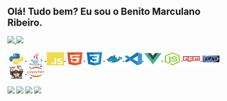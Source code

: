 ## Olá! Tudo bem? Eu sou o Benito Marculano Ribeiro. 
 <div>
  <a href="https://github.com/BenitoMarculanoRibeiro">
  <img height="180em" src="https://github-readme-stats.vercel.app/api?username=BenitoMarculanoRibeiro&show_icons=true&theme=dracula&include_all_commits=true&count_private=true"/>
  <img height="180em" src="https://github-readme-stats.vercel.app/api/top-langs/?username=BenitoMarculanoRibeiro&layout=compact&langs_count=7&theme=dracula"/>
</div>
<div style="display: inline_block"><br>
  <img align="center" alt="doug-Python" height="30" width="40" src="https://raw.githubusercontent.com/devicons/devicon/master/icons/python/python-original.svg">
  <img align="center" alt="doug-Java" height="30" width="40" src="https://github.com/devicons/devicon/blob/master/icons/java/java-original.svg">
  <img align="center" alt="doug-Js" height="30" width="40" src="https://raw.githubusercontent.com/devicons/devicon/master/icons/javascript/javascript-plain.svg">
  <img align="center" alt="doug-HTML" height="30" width="40" src="https://raw.githubusercontent.com/devicons/devicon/master/icons/html5/html5-original.svg">
  <img align="center" alt="doug-CSS" height="30" width="40" src="https://raw.githubusercontent.com/devicons/devicon/master/icons/css3/css3-original.svg">
  <img align="center" alt="doug-Docker" height="30" width="40" src="https://github.com/devicons/devicon/blob/master/icons/docker/docker-original.svg">
  <img align="center" alt="doug-VSCode" height="30" width="40" src="https://github.com/devicons/devicon/blob/master/icons/vscode/vscode-original.svg">
  <img align="center" alt="doug-Vue" height="30" width="40" src="https://github.com/devicons/devicon/blob/master/icons/vuejs/vuejs-original.svg">
  <img align="center" alt="doug-Node" height="30" width="40" src="https://github.com/devicons/devicon/blob/master/icons/nodejs/nodejs-original.svg">
  <img align="center" alt="doug-NPM" height="30" width="40" src="https://github.com/devicons/devicon/blob/master/icons/npm/npm-original-wordmark.svg">
  <img align="center" alt="doug-PHP" height="30" width="40" src="https://github.com/devicons/devicon/blob/master/icons/php/php-original.svg">
  <img align="center" alt="doug-Compose" height="30" width="40" src="https://github.com/devicons/devicon/blob/master/icons/composer/composer-original.svg">
  <img align="center" alt="doug-Jupyter" height="30" width="40" src="https://github.com/devicons/devicon/blob/master/icons/jupyter/jupyter-original-wordmark.svg">
 
 <div> 
  <br>
  <a href="https://www.instagram.com/benitomarculanoribeiro/" target="_blank"><img src="https://img.shields.io/badge/-Instagram-%23E4405F?style=for-the-badge&logo=instagram&logoColor=white" target="_blank"></a>
  <a href = "mailto:benito2016mr@gmail.com"><img src="https://img.shields.io/badge/-Gmail-%23333?style=for-the-badge&logo=gmail&logoColor=white" target="_blank"></a>
  <a href="https://www.linkedin.com/in/benito-marculano-ribeiro-a23018141/" target="_blank"><img src="https://img.shields.io/badge/-LinkedIn-%230077B5?style=for-the-badge&logo=linkedin&logoColor=white" target="_blank"></a> 
  <a href="https://api.whatsapp.com/send?phone=5527995152815" target="_blank"><img src="https://img.shields.io/badge/WhatsApp-25D366?style=for-the-badge&logo=whatsapp&logoColor=white" target="_blank"></a>
 </div>
</div>

